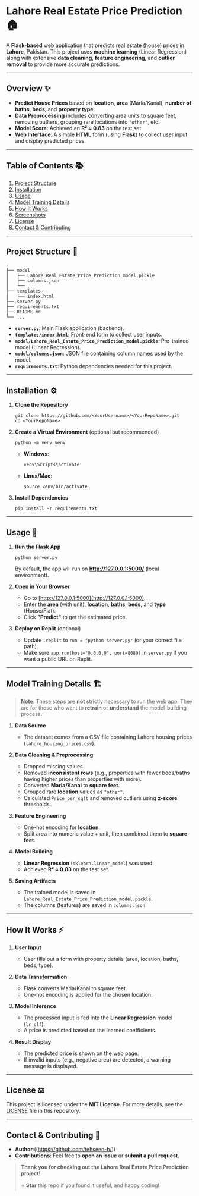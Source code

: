 # Lahore Real Estate Price Prediction 🏠

A **Flask-based** web application that predicts real estate (house) prices in **Lahore**, Pakistan. This project uses **machine learning** (Linear Regression) along with extensive **data cleaning**, **feature engineering**, and **outlier removal** to provide more accurate predictions.

---

## Overview ✨

- **Predict House Prices** based on **location**, **area** (Marla/Kanal), **number of baths**, **beds**, and **property type**.  
- **Data Preprocessing** includes converting area units to square feet, removing outliers, grouping rare locations into `"other"`, etc.  
- **Model Score**: Achieved an **R² ≈ 0.83** on the test set.  
- **Web Interface**: A simple **HTML** form (using **Flask**) to collect user input and display predicted prices.

---

## Table of Contents 📚

1. [Project Structure](#project-structure-)
2. [Installation](#installation-)
3. [Usage](#usage-)
4. [Model Training Details](#model-training-details-)
5. [How It Works](#how-it-works-)
6. [Screenshots](#screenshots-)
7. [License](#license-)
8. [Contact & Contributing](#contact--contributing-)

---

## Project Structure 📂

    .
    ├── model
    │   ├── Lahore_Real_Estate_Price_Prediction_model.pickle
    │   ├── columns.json
    │   └── ...
    ├── templates
    │   └── index.html
    ├── server.py
    ├── requirements.txt
    ├── README.md
    └── ...

- **`server.py`**: Main Flask application (backend).  
- **`templates/index.html`**: Front-end form to collect user inputs.  
- **`model/Lahore_Real_Estate_Price_Prediction_model.pickle`**: Pre-trained model (Linear Regression).  
- **`model/columns.json`**: JSON file containing column names used by the model.  
- **`requirements.txt`**: Python dependencies needed for this project.  

---

## Installation ⚙️

1. **Clone the Repository**  
    ```
    git clone https://github.com/<YourUsername>/<YourRepoName>.git
    cd <YourRepoName>
    ```

2. **Create a Virtual Environment** (optional but recommended)  
    ```
    python -m venv venv
    ```
    - **Windows**:  
      ```
      venv\Scripts\activate
      ```
    - **Linux/Mac**:  
      ```
      source venv/bin/activate
      ```

3. **Install Dependencies**  
    ```
    pip install -r requirements.txt
    ```

---

## Usage 🚀

1. **Run the Flask App**  
    ```
    python server.py
    ```
   By default, the app will run on **http://127.0.0.1:5000/** (local environment).

2. **Open in Your Browser**  
   - Go to [http://127.0.0.1:5000](http://127.0.0.1:5000).  
   - Enter the **area** (with unit), **location**, **baths**, **beds**, and **type** (House/Flat).  
   - Click **"Predict"** to get the estimated price.

3. **Deploy on Replit** (optional)  
   - Update `.replit` to `run = "python server.py"` (or your correct file path).  
   - Make sure `app.run(host="0.0.0.0", port=8080)` in `server.py` if you want a public URL on Replit.

---

## Model Training Details 🏗️

> **Note**: These steps are **not** strictly necessary to run the web app. They are for those who want to **retrain** or **understand** the model-building process.

1. **Data Source**  
   - The dataset comes from a CSV file containing Lahore housing prices (`lahore_housing_prices.csv`).

2. **Data Cleaning & Preprocessing**  
   - Dropped missing values.  
   - Removed **inconsistent rows** (e.g., properties with fewer beds/baths having higher prices than properties with more).  
   - Converted **Marla/Kanal** to **square feet**.  
   - Grouped rare **location** values as `"other"`.  
   - Calculated `Price_per_sqft` and removed outliers using **z-score** thresholds.

3. **Feature Engineering**  
   - One-hot encoding for **location**.  
   - Split area into numeric value + unit, then combined them to **square feet**.

4. **Model Building**  
   - **Linear Regression** (`sklearn.linear_model`) was used.  
   - Achieved **R² ≈ 0.83** on the test set.

5. **Saving Artifacts**  
   - The trained model is saved in `Lahore_Real_Estate_Price_Prediction_model.pickle`.  
   - The columns (features) are saved in `columns.json`.

---

## How It Works ⚡

1. **User Input**  
   - User fills out a form with property details (area, location, baths, beds, type).

2. **Data Transformation**  
   - Flask converts Marla/Kanal to square feet.  
   - One-hot encoding is applied for the chosen location.

3. **Model Inference**  
   - The processed input is fed into the **Linear Regression** model (`lr_clf`).  
   - A price is predicted based on the learned coefficients.

4. **Result Display**  
   - The predicted price is shown on the web page.  
   - If invalid inputs (e.g., negative area) are detected, a warning message is displayed.

---

## License ⚖️

This project is licensed under the **MIT License**. For more details, see the [LICENSE](LICENSE) file in this repository.

---

## Contact & Contributing 🤝

- **Author**:((https://github.com/tehseen-h/))  
- **Contributions**: Feel free to **open an issue** or **submit a pull request**.  

> **Thank you for checking out the Lahore Real Estate Price Prediction project!**  
>  
> ⭐ **Star** this repo if you found it useful, and happy coding!
